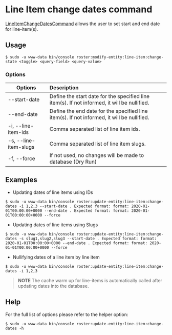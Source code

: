 # Line Item change dates command

[LineItemChangeDatesCommand](../../src/Command/ModifyEntity/LineItem/LineItemChangeDatesCommand.php) allows the user to
set start and end date for line-item(s).

## Usage
```shell script
$ sudo -u www-data bin/console roster:modify-entity:line-item:change-state <toggle> <query-field> <query-value>
```
### Options

| Options               | Description                                                                                  |
| ----------------------|:---------------------------------------------------------------------------------------------|
| --start-date          | Define the start date for the specified line item(s). If not informed, it will be nullified. |
| --end-date            | Define the end date for the specified line item(s). If not informed, it will be nullified.   |
| -i, --line-item-ids   | Comma separated list of line item ids.                                                       |
| -s, --line-item-slugs | Comma separated list of line item slugs.                                                     |
| -f, --force           | If not used, no changes will be made to database (Dry Run)                                   |

## Examples
- Updating dates of line items using IDs
```shell script
$ sudo -u www-data bin/console roster:update-entity:line-item:change-dates -i 1,2,3 --start-date . Expected format: format: 2020-01-01T00:00:00+0000 --end-date . Expected format: format: 2020-01-01T00:00:00+0000 --force
```
- Updating dates of line items using Slugs
```shell script
$ sudo -u www-data bin/console roster:update-entity:line-item:change-dates -s slug1,slug2,slug3 --start-date . Expected format: format: 2020-01-01T00:00:00+0000 --end-date . Expected format: format: 2020-01-01T00:00:00+0000 --force
```
- Nullifying dates of a line item by line item
```shell script
$ sudo -u www-data bin/console roster:update-entity:line-item:change-dates -i 1,2,3
```

> **NOTE** The cache warm up for line-items is automatically called after updating dates into the database.

## Help
For the full list of options please refer to the helper option:
```shell script
$ sudo -u www-data bin/console roster:update-entity:line-item:change-dates -h